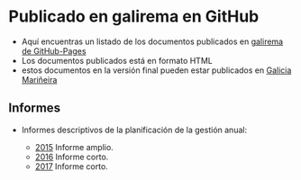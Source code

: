 
# Publicado en galirema en GitHub

* Aquí encuentras un listado de los documentos publicados en [galirema de GitHub-Pages](https://goo.gl/uVsxCk)
* Los documentos publicados está en formato HTML
* estos documentos en la versión final pueden estar publicados en [Galicia Mariñeira](http://www.galiciamarineira.info/)

## Informes

* Informes descriptivos de la planificación de la gestión anual:

  * [2015](http://galirema.github.io/galirema/info-pexma2015L.html) Informe amplio.
  * [2016](http://galirema.github.io/galirema/info-pexma2016c.html) Informe corto.
  * [2017](http://galirema.github.io/galirema/InfoPlanGeneralEspecifico2017c.html) Informe corto.
  
  
